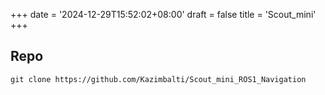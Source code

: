 +++
date = '2024-12-29T15:52:02+08:00'
draft = false
title = 'Scout_mini'
+++

## Repo
```shell
git clone https://github.com/Kazimbalti/Scout_mini_ROS1_Navigation
```